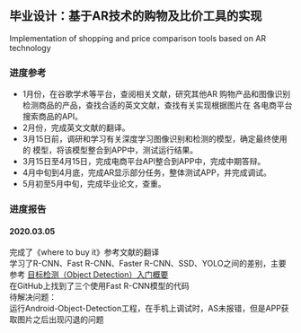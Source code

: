 毕业设计：基于AR技术的购物及比价工具的实现
---
Implementation of shopping and price comparison tools based on AR technology


### 进度参考
* 1月份，在谷歌学术等平台，查阅相关文献，研究其他AR
购物产品和图像识别检测商品的产品，查找合适的英文文献，查找有关实现根据图片在
各电商平台搜索商品的API。
* 2月份，完成英文文献的翻译。
* 3月15日前，调研和学习有关深度学习图像识别和检测的模型，确定最终使用的
模型，将该模型整合到APP中，测试运行结果。
* 3月15日至4月15日，完成电商平台API整合到APP中，完成中期答辩。
* 4月中旬到4月底，完成AR显示部分任务，整体测试APP，并完成调试。
* 5月初至5月中旬，完成毕业论文，查重。


### 进度报告

#### 2020.03.05
完成了《where to buy it》参考文献的翻译<br>
学习了R-CNN、Fast R-CNN、Faster R-CNN、SSD、YOLO之间的差别，主要参考
[目标检测（Object Detection）入门概要](https://blog.csdn.net/f290131665/article/details/81012556) <br>
在GitHub上找到了三个使用Fast R-CNN模型的代码 <br>
待解决问题：<br>
运行Android-Object-Detection工程，在手机上调试时，AS未报错，但是APP获取图片之后出现闪退的问题





